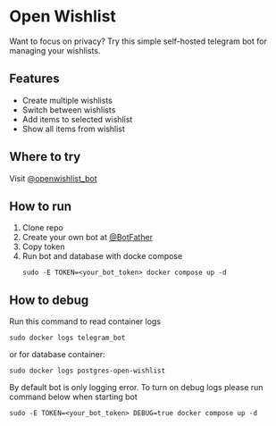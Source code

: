 # Open Wishlist

Want to focus on privacy? Try this simple self-hosted telegram bot for managing your wishlists.

## Features

* Create multiple wishlists
* Switch between wishlists
* Add items to selected wishlist
* Show all items from wishlist

## Where to try
Visit [@openwishlist_bot](https://t.me/openwishlist_bot)

## How to run

1. Clone repo
2. Create your own bot at [@BotFather](https://t.me/BotFather)
3. Copy token
4. Run bot and database with docke compose
   ```shell
   sudo -E TOKEN=<your_bot_token> docker compose up -d
   ```

## How to debug

Run this command to read container logs

```shell
sudo docker logs telegram_bot
```

or for database container:

```shell
sudo docker logs postgres-open-wishlist
```

By default bot is only logging error. To turn on debug logs please run command below when starting bot

```shell
sudo -E TOKEN=<your_bot_token> DEBUG=true docker compose up -d
```
